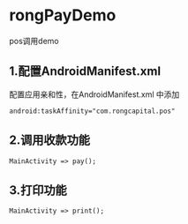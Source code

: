 # rongPayDemo
pos调用demo
## 1.配置AndroidManifest.xml
配置应用亲和性，在AndroidManifest.xml 中添加
```
android:taskAffinity="com.rongcapital.pos"
```
## 2.调用收款功能
```
MainActivity => pay();
```

## 3.打印功能
```
MainActivity => print();
```